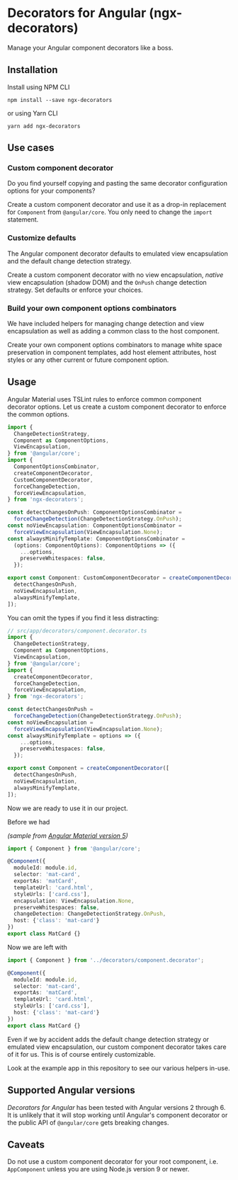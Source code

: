 # Decorators for Angular (ngx-decorators)
Manage your Angular component decorators like a boss.

## Installation
Install using NPM CLI
```
npm install --save ngx-decorators
```

or using Yarn CLI
```
yarn add ngx-decorators
```

## Use cases
### Custom component decorator
Do you find yourself copying and pasting the same decorator configuration
options for your components?

Create a custom component decorator and use it as a drop-in replacement for
`Component` from `@angular/core`. You only need to change the `import`
statement.

### Customize defaults
The Angular component decorator defaults to emulated view encapsulation and the
default change detection strategy.

Create a custom component decorator with no view encapsulation, *native* view
encapsulation (shadow DOM) and the `OnPush` change detection strategy. Set
defaults or enforce your choices.

### Build your own component options combinators
We have included helpers for managing change detection and view encapsulation as
well as adding a common class to the host component.

Create your own component options combinators to manage white space preservation
in component templates, add host element attributes, host styles or any other
current or future component option.

## Usage
Angular Material uses TSLint rules to enforce common component decorator
options. Let us create a custom component decorator to enforce the common
options.

```typescript
import {
  ChangeDetectionStrategy,
  Component as ComponentOptions,
  ViewEncapsulation,
} from '@angular/core';
import {
  ComponentOptionsCombinator,
  createComponentDecorator,
  CustomComponentDecorator,
  forceChangeDetection,
  forceViewEncapsulation,
} from 'ngx-decorators';

const detectChangesOnPush: ComponentOptionsCombinator =
  forceChangeDetection(ChangeDetectionStrategy.OnPush);
const noViewEncapsulation: ComponentOptionsCombinator =
  forceViewEncapsulation(ViewEncapsulation.None);
const alwaysMinifyTemplate: ComponentOptionsCombinator =
  (options: ComponentOptions): ComponentOptions => ({
    ...options,
    preserveWhitespaces: false,
  });

export const Component: CustomComponentDecorator = createComponentDecorator([
  detectChangesOnPush,
  noViewEncapsulation,
  alwaysMinifyTemplate,
]);

```

You can omit the types if you find it less distracting:

```typescript
// src/app/decorators/component.decorator.ts
import {
  ChangeDetectionStrategy,
  Component as ComponentOptions,
  ViewEncapsulation,
} from '@angular/core';
import {
  createComponentDecorator,
  forceChangeDetection,
  forceViewEncapsulation,
} from 'ngx-decorators';

const detectChangesOnPush =
  forceChangeDetection(ChangeDetectionStrategy.OnPush);
const noViewEncapsulation =
  forceViewEncapsulation(ViewEncapsulation.None);
const alwaysMinifyTemplate = options => ({
    ...options,
    preserveWhitespaces: false,
  });

export const Component = createComponentDecorator([
  detectChangesOnPush,
  noViewEncapsulation,
  alwaysMinifyTemplate,
]);

```

Now we are ready to use it in our project.

Before we had

*(sample from [Angular Material version 5](https://github.com/angular/material2/blob/5.2.5/src/lib/card/card.ts))*

```typescript
import { Component } from '@angular/core';

@Component({
  moduleId: module.id,
  selector: 'mat-card',
  exportAs: 'matCard',
  templateUrl: 'card.html',
  styleUrls: ['card.css'],
  encapsulation: ViewEncapsulation.None,
  preserveWhitespaces: false,
  changeDetection: ChangeDetectionStrategy.OnPush,
  host: {'class': 'mat-card'}
})
export class MatCard {}
```

Now we are left with

```typescript
import { Component } from '../decorators/component.decorator';

@Component({
  moduleId: module.id,
  selector: 'mat-card',
  exportAs: 'matCard',
  templateUrl: 'card.html',
  styleUrls: ['card.css'],
  host: {'class': 'mat-card'}
})
export class MatCard {}
```

Even if we by accident adds the default change detection strategy or emulated
view encapsulation, our custom component decorator takes care of it for us. This
is of course entirely customizable.

Look at the example app in this repository to see our various helpers in-use.

## Supported Angular versions
*Decorators for Angular*  has been tested with Angular versions 2 through 6. It
is unlikely that it will stop working until Angular's component decorator or the
public API of `@angular/core` gets breaking changes.

## Caveats
Do not use a custom component decorator for your root component, i.e. 
`AppComponent` unless you are using Node.js version 9 or newer.
